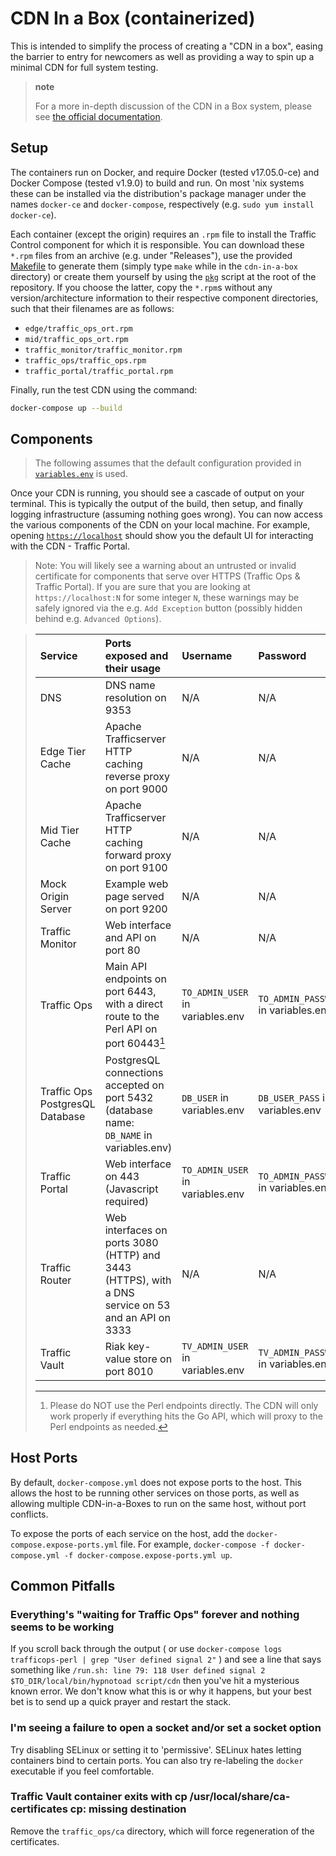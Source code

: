 <!--
	Licensed to the Apache Software Foundation (ASF) under one
	or more contributor license agreements.  See the NOTICE file
	distributed with this work for additional information
	regarding copyright ownership.  The ASF licenses this file
	to you under the Apache License, Version 2.0 (the
	"License"); you may not use this file except in compliance
	with the License.  You may obtain a copy of the License at

	  http://www.apache.org/licenses/LICENSE-2.0

	Unless required by applicable law or agreed to in writing,
	software distributed under the License is distributed on an
	"AS IS" BASIS, WITHOUT WARRANTIES OR CONDITIONS OF ANY
	KIND, either express or implied.  See the License for the
	specific language governing permissions and limitations
	under the License.
-->

# CDN In a Box (containerized)
This is intended to simplify the process of creating a "CDN in a box", easing
the barrier to entry for newcomers as well as providing a way to spin up a
minimal CDN for full system testing.

> **note**
>
> For a more in-depth discussion of the CDN in a Box system, please see [the official documentation](https://traffic-control-cdn.readthedocs.io/en/latest/admin/quick_howto/ciab.html).

## Setup
The containers run on Docker, and require Docker (tested v17.05.0-ce) and Docker
Compose (tested v1.9.0) to build and run. On most 'nix systems these can be installed
via the distribution's package manager under the names `docker-ce` and
`docker-compose`, respectively (e.g. `sudo yum install docker-ce`).

Each container (except the origin) requires an `.rpm` file to install the Traffic Control
component for which it is responsible. You can download these `*.rpm` files from an archive
(e.g. under "Releases"), use the provided [Makefile](./Makefile) to generate them (simply
type `make` while in the `cdn-in-a-box` directory) or create them yourself by using the
[`pkg`](../../pkg) script at the root of the repository. If you choose the latter, copy
the `*.rpm`s without any version/architecture information to their respective component
directories, such that their filenames are as follows:

* `edge/traffic_ops_ort.rpm`
* `mid/traffic_ops_ort.rpm`
* `traffic_monitor/traffic_monitor.rpm`
* `traffic_ops/traffic_ops.rpm`
* `traffic_portal/traffic_portal.rpm`

Finally, run the test CDN using the command:

```bash
docker-compose up --build
```

## Components
> The following assumes that the default configuration provided in
> [`variables.env`](./variables.env) is used.

Once your CDN is running, you should see a cascade of output on your terminal. This is
typically the output of the build, then setup, and finally logging infrastructure
(assuming nothing goes wrong). You can now access the various components of the CDN on
your local machine. For example, opening [`https://localhost`](https://localhost) should
show you the default UI for interacting with the CDN - Traffic Portal.

> Note: You will likely see a warning about an untrusted or invalid certificate for
> components that serve over HTTPS (Traffic Ops & Traffic Portal). If you
> are sure that you are looking at `https://localhost:N` for some integer `N`, these
> warnings may be safely ignored via the e.g. `Add Exception` button (possibly hidden
> behind e.g. `Advanced Options`).

> <table>
> <colgroup>
> <col width="18%" />
> <col width="34%" />
> <col width="22%" />
> <col width="24%" />
> </colgroup>
> <thead>
> <tr class="header">
> <th align="left">Service</th>
> <th align="left">Ports exposed and their usage</th>
> <th align="left">Username</th>
> <th align="left">Password</th>
> </tr>
> </thead>
> <tbody>
> <tr class="odd">
> <td align="left">DNS</td>
> <td align="left">DNS name resolution on 9353</td>
> <td align="left">N/A</td>
> <td align="left">N/A</td>
> </tr>
> <tr class="even">
> <td align="left">Edge Tier Cache</td>
> <td align="left">Apache Trafficserver HTTP caching reverse proxy on port 9000</td>
> <td align="left">N/A</td>
> <td align="left">N/A</td>
> </tr>
> <tr class="odd">
> <td align="left">Mid Tier Cache</td>
> <td align="left">Apache Trafficserver HTTP caching forward proxy on port 9100</td>
> <td align="left">N/A</td>
> <td align="left">N/A</td>
> </tr>
> <tr class="even">
> <td align="left">Mock Origin Server</td>
> <td align="left">Example web page served on port 9200</td>
> <td align="left">N/A</td>
> <td align="left">N/A</td>
> </tr>
> <tr class="odd">
> <td align="left">Traffic Monitor</td>
> <td align="left">Web interface and API on port 80</td>
> <td align="left">N/A</td>
> <td align="left">N/A</td>
> </tr>
> <tr class="even">
> <td align="left">Traffic Ops</td>
> <td align="left">Main API endpoints on port 6443, with a direct route to the Perl API on port 60443<a href="#fn1" class="footnoteRef" id="fnref1"><sup>1</sup></a></td>
> <td align="left"><code>TO_ADMIN_USER</code> in variables.env</td>
> <td align="left"><code>TO_ADMIN_PASSWORD</code> in variables.env</td>
> </tr>
> <tr class="odd">
> <td align="left">Traffic Ops PostgresQL Database</td>
> <td align="left">PostgresQL connections accepted on port 5432 (database name: <code>DB_NAME</code> in variables.env)</td>
> <td align="left"><code>DB_USER</code> in variables.env</td>
> <td align="left"><code>DB_USER_PASS</code> in variables.env</td>
> </tr>
> <tr class="even">
> <td align="left">Traffic Portal</td>
> <td align="left">Web interface on 443 (Javascript required)</td>
> <td align="left"><code>TO_ADMIN_USER</code> in variables.env</td>
> <td align="left"><code>TO_ADMIN_PASSWORD</code> in variables.env</td>
> </tr>
> <tr class="odd">
> <td align="left">Traffic Router</td>
> <td align="left">Web interfaces on ports 3080 (HTTP) and 3443 (HTTPS), with a DNS service on 53 and an API on 3333</td>
> <td align="left">N/A</td>
> <td align="left">N/A</td>
> </tr>
> <tr class="even">
> <td align="left">Traffic Vault</td>
> <td align="left">Riak key-value store on port 8010</td>
> <td align="left"><code>TV_ADMIN_USER</code> in variables.env</td>
> <td align="left"><code>TV_ADMIN_PASSWORD</code> in variables.env</td>
> </tr>
> </tbody>
> </table>
> <div class="footnotes">
> <hr />
> <ol>
> <li id="fn1"><p>Please do NOT use the Perl endpoints directly. The CDN will only work properly if everything hits the Go API, which will proxy to the Perl endpoints as needed.<a href="#fnref1">↩</a></p></li>
> </ol>
> </div>
>

## Host Ports

By default, `docker-compose.yml` does not expose ports to the host. This allows the host to be running other services on those ports, as well as allowing multiple CDN-in-a-Boxes to run on the same host, without port conflicts.

To expose the ports of each service on the host, add the `docker-compose.expose-ports.yml` file. For example, `docker-compose -f docker-compose.yml -f docker-compose.expose-ports.yml up`.

## Common Pitfalls

### Everything's "waiting for Traffic Ops" forever and nothing seems to be working

If you scroll back through the output ( or use `docker-compose logs trafficops-perl | grep "User defined signal 2"` ) and see a line that says something like `/run.sh: line 79: 118 User defined signal 2 $TO_DIR/local/bin/hypnotoad script/cdn` then you've hit a mysterious known error. We don't know what this is or why it happens, but your best bet is to send up a quick prayer and restart the stack.

### I'm seeing a failure to open a socket and/or set a socket option

Try disabling SELinux or setting it to 'permissive'. SELinux hates letting containers bind to certain ports. You can also try re-labeling the `docker` executable if you feel comfortable.

### Traffic Vault container exits with cp /usr/local/share/ca-certificates cp: missing destination

Remove the `traffic_ops/ca` directory, which will force regeneration of the certificates.
